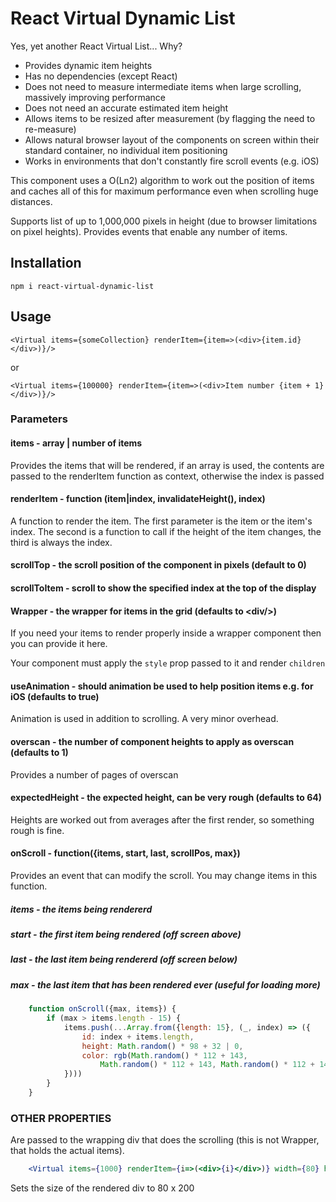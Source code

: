 # React Virtual Dynamic List

Yes, yet another React Virtual List... Why?

* Provides dynamic item heights
* Has no dependencies (except React)
* Does not need to measure intermediate items when large scrolling, massively improving performance
* Does not need an accurate estimated item height
* Allows items to be resized after measurement (by flagging the need to re-measure)
* Allows natural browser layout of the components on screen within their standard container, no individual item positioning
* Works in environments that don't constantly fire scroll events (e.g. iOS)

This component uses a O(Ln2) algorithm to work out the position of items and caches all of this for maximum performance even when scrolling huge distances.

Supports list of up to 1,000,000 pixels in height (due to browser limitations on pixel heights).  Provides events that enable any number of items.

## Installation

`npm i react-virtual-dynamic-list`

## Usage

`<Virtual items={someCollection} renderItem={item=>(<div>{item.id}</div>)}/>`

or

`<Virtual items={100000} renderItem={item=>(<div>Item number {item + 1}</div>)}/>`


### Parameters

#### items - array | number of items

Provides the items that will be rendered, if an array is used, the contents are passed to the renderItem function
as context, otherwise the index is passed

#### renderItem - function (item|index, invalidateHeight(), index) 

A function to render the item.  The first parameter is the item or the item's index.  The second is
a function to call if the height of the item changes, the third is always the index.

#### scrollTop - the scroll position of the component in  pixels (default to 0)

#### scrollToItem - scroll to show the specified index at the top of the display

#### Wrapper - the wrapper for items in the grid (defaults to \<div/>)

If you need your items to render properly inside a wrapper component then you can provide it here.

Your component must apply the `style` prop passed to it and render `children`

#### useAnimation - should animation be used to help position items e.g. for iOS (defaults to true)

Animation is used in addition to scrolling.  A very minor overhead.

#### overscan - the number of component heights to apply as overscan (defaults to 1)

Provides a number of pages of overscan

#### expectedHeight - the expected height, can be very rough (defaults to 64)

Heights are worked out from averages after the first render, so something rough is fine.

#### onScroll - function({items, start, last, scrollPos, max})

Provides an event that can modify the scroll.  You may change items in this function.

##### items - the items being rendererd
##### start - the first item being rendered (off screen above)
##### last - the last item being rendererd (off screen below)
##### max - the last item that has been rendered ever (useful for loading more)

````javascript 1.8
    function onScroll({max, items}) {
        if (max > items.length - 15) {
            items.push(...Array.from({length: 15}, (_, index) => ({
                id: index + items.length,
                height: Math.random() * 98 + 32 | 0,
                color: rgb(Math.random() * 112 + 143,
                    Math.random() * 112 + 143, Math.random() * 112 + 143)
            })))
        }
    }
````

### OTHER PROPERTIES

Are passed to the wrapping div that does the scrolling (this is not Wrapper, that holds the actual items).

````jsx
    <Virtual items={1000} renderItem={i=>(<div>{i}</div>)} width={80} height={200}/>
````

Sets the size of the rendered div to 80 x 200

